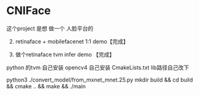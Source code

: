 # CNIFace


这个project 是想 做一个 人脸平台的

2. retinaface + mobilefacenet 1:1 demo【完成】

1. 做个retinaface tvm infer demo 【完成】

python 的tvm 自己安装
opencv4 自己安装
CmakeLists.txt lib路径自己改下

python3 ./convert_model/from_mxnet_mnet.25.py 
mkdir build && cd build && cmake .. && make && ./main